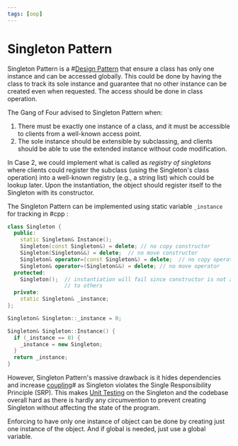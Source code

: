 ```yaml
---
tags: [oop]
---
```


# Singleton Pattern

Singleton Pattern is a #[Design Pattern](202211221249.md) that ensure a class
has only one instance and can be accessed globally. This could be done by having
the class to track its sole instance and guarantee that no other instance can be
created even when requested. The access should be done in class operation.

The Gang of Four advised to Singleton Pattern when:
1. There must be exactly one instance of a class, and it must be accessible to
   clients from a well-known access point.
2. The sole instance should be extensible by subclassing, and clients should be
   able to use the extended instance without code modification.

In Case 2, we could implement what is called as *registry of singletons* where
clients could register the subclass (using the Singleton's class operation) into
a well-known registry (e.g., a string list) which could be lookup later. Upon
the instantiation, the object should register itself to the Singleton with its
constructor.

The Singleton Pattern can be implemented using static variable `_instance` for
tracking in #cpp :

```cpp
class Singleton {
  public:
    static Singleton& Instance();
    Singleton(const Singleton&) = delete; // no copy constructor
    Singleton(Singleton&&) = delete;  // no move constructor
    Singleton& operator=(const Singleton&) = delete;  // no copy operator
    Singleton& operator=(Singleton&&) = delete; // no move operator
  protected:
    Singleton();  // instantiation will fail since constructor is not accessible
                  // to others
  private:
    static Singleton& _instance;
};

Singleton& Singleton::_instance = 0;

Singleton& Singleton::Instance() {
  if (_instance == 0) {
    _instance = new Singleton;
  }
  return _instance;
}
```

However, Singleton Pattern's massive drawback is it hides dependencies and
increase [coupling](202202041514.md)# as Singleton violates the Single
Responsibility Principle (SRP). This makes [Unit Testing](202206201320.md) on
the Singleton and the codebase overall hard as there is hardly any circumvention
to prevent creating Singleton without affecting the state of the program.

Enforcing to have only one instance of object can be done by creating just one
instance of the object. And if global is needed, just use a global variable.
